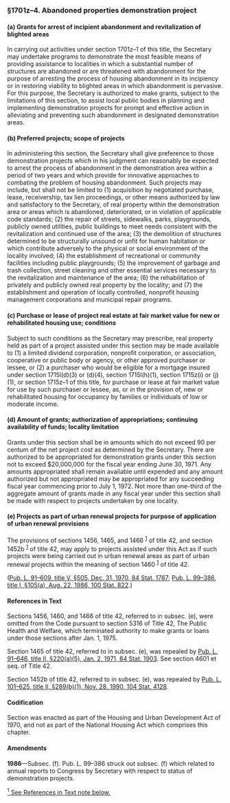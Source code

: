 ### §1701z–4. Abandoned properties demonstration project ###

[]()

#### (a) Grants for arrest of incipient abandonment and revitalization of blighted areas ####

In carrying out activities under section 1701z–1 of this title, the Secretary may undertake programs to demonstrate the most feasible means of providing assistance to localities in which a substantial number of structures are abandoned or are threatened with abandonment for the purpose of arresting the process of housing abandonment in its incipiency or in restoring viability to blighted areas in which abandonment is pervasive. For this purpose, the Secretary is authorized to make grants, subject to the limitations of this section, to assist local public bodies in planning and implementing demonstration projects for prompt and effective action in alleviating and preventing such abandonment in designated demonstration areas.

[]()

#### (b) Preferred projects; scope of projects ####

In administering this section, the Secretary shall give preference to those demonstration projects which in his judgment can reasonably be expected to arrest the process of abandonment in the demonstration area within a period of two years and which provide for innovative approaches to combating the problem of housing abandonment. Such projects may include, but shall not be limited to (1) acquisition by negotiated purchase, lease, receivership, tax lien proceedings, or other means authorized by law and satisfactory to the Secretary, of real property within the demonstration area or areas which is abandoned, deteriorated, or in violation of applicable code standards; (2) the repair of streets, sidewalks, parks, playgrounds, publicly owned utilities, public buildings to meet needs consistent with the revitalization and continued use of the area; (3) the demolition of structures determined to be structurally unsound or unfit for human habitation or which contribute adversely to the physical or social environment of the locality involved; (4) the establishment of recreational or community facilities including public playgrounds; (5) the improvement of garbage and trash collection, street cleaning and other essential services necessary to the revitalization and maintenance of the area; (6) the rehabilitation of privately and publicly owned real property by the locality; and (7) the establishment and operation of locally controlled, nonprofit housing management corporations and municipal repair programs.

[]()

#### (c) Purchase or lease of project real estate at fair market value for new or rehabilitated housing use; conditions ####

Subject to such conditions as the Secretary may prescribe, real property held as part of a project assisted under this section may be made available to (1) a limited dividend corporation, nonprofit corporation, or association, cooperative or public body or agency, or other approved purchaser or lessee, or (2) a purchaser who would be eligible for a mortgage insured under section 1715l(d)(3) or (d)(4), section 1715l(h)(1), section 1715z(i) or (j)(1), or section 1715z–1 of this title, for purchase or lease at fair market value for use by such purchaser or lessee, as, or in the provision of, new or rehabilitated housing for occupancy by families or individuals of low or moderate income.

[]()

#### (d) Amount of grants; authorization of appropriations; continuing availability of funds; locality limitation ####

Grants under this section shall be in amounts which do not exceed 90 per centum of the net project cost as determined by the Secretary. There are authorized to be appropriated for demonstration grants under this section not to exceed $20,000,000 for the fiscal year ending June 30, 1971. Any amounts appropriated shall remain available until expended and any amount authorized but not appropriated may be appropriated for any succeeding fiscal year commencing prior to July 1, 1972. Not more than one-third of the aggregate amount of grants made in any fiscal year under this section shall be made with respect to projects undertaken by one locality.

[]()

#### (e) Projects as part of urban renewal projects for purpose of application of urban renewal provisions ####

The provisions of sections 1456, 1465, and 1466 <sup><a href="#1701z-4_1_target" name="1701z-4_1">1</a></sup> of title 42, and section 1452b <sup><a href="#1701z-4_1_target" name="1701z-4_1">1</a></sup> of title 42, may apply to projects assisted under this Act as if such projects were being carried out in urban renewal areas as part of urban renewal projects within the meaning of section 1460 <sup><a href="#1701z-4_1_target" name="1701z-4_1">1</a></sup> of title 42.

([Pub. L. 91–609, title V, §505, Dec. 31, 1970, 84 Stat. 1787](/statviewer.htm?volume=84&page=1787); [Pub. L. 99–386, title I, §105(a), Aug. 22, 1986, 100 Stat. 822](/statviewer.htm?volume=100&page=822).)

#### References in Text ####

Sections 1456, 1460, and 1466 of title 42, referred to in subsec. (e), were omitted from the Code pursuant to section 5316 of Title 42, The Public Health and Welfare, which terminated authority to make grants or loans under those sections after Jan. 1, 1975.

Section 1465 of title 42, referred to in subsec. (e), was repealed by [Pub. L. 91–646, title II, §220(a)(5), Jan. 2, 1971, 84 Stat. 1903](/statviewer.htm?volume=84&page=1903). See section 4601 et seq. of Title 42.

Section 1452b of title 42, referred to in subsec. (e), was repealed by [Pub. L. 101–625, title II, §289(b)(1), Nov. 28, 1990, 104 Stat. 4128](/statviewer.htm?volume=104&page=4128).

#### Codification ####

Section was enacted as part of the Housing and Urban Development Act of 1970, and not as part of the National Housing Act which comprises this chapter.

#### Amendments ####

**1986**—Subsec. (f). Pub. L. 99–386 struck out subsec. (f) which related to annual reports to Congress by Secretary with respect to status of demonstration projects.

[<sup>1</sup> See References in Text note below.](#1701z-4_1)